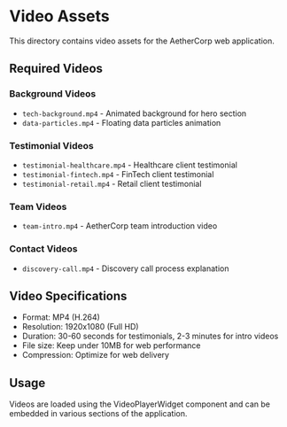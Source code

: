 # Video Assets

This directory contains video assets for the AetherCorp web application.

## Required Videos

### Background Videos
- `tech-background.mp4` - Animated background for hero section
- `data-particles.mp4` - Floating data particles animation

### Testimonial Videos
- `testimonial-healthcare.mp4` - Healthcare client testimonial
- `testimonial-fintech.mp4` - FinTech client testimonial  
- `testimonial-retail.mp4` - Retail client testimonial

### Team Videos
- `team-intro.mp4` - AetherCorp team introduction video

### Contact Videos
- `discovery-call.mp4` - Discovery call process explanation

## Video Specifications
- Format: MP4 (H.264)
- Resolution: 1920x1080 (Full HD)
- Duration: 30-60 seconds for testimonials, 2-3 minutes for intro videos
- File size: Keep under 10MB for web performance
- Compression: Optimize for web delivery

## Usage
Videos are loaded using the VideoPlayerWidget component and can be embedded in various sections of the application.
